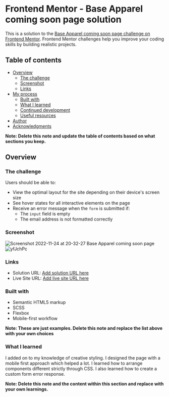 # Frontend Mentor - Base Apparel coming soon page solution

This is a solution to the [Base Apparel coming soon page challenge on Frontend Mentor](https://www.frontendmentor.io/challenges/base-apparel-coming-soon-page-5d46b47f8db8a7063f9331a0). Frontend Mentor challenges help you improve your coding skills by building realistic projects. 

## Table of contents

- [Overview](#overview)
  - [The challenge](#the-challenge)
  - [Screenshot](#screenshot)
  - [Links](#links)
- [My process](#my-process)
  - [Built with](#built-with)
  - [What I learned](#what-i-learned)
  - [Continued development](#continued-development)
  - [Useful resources](#useful-resources)
- [Author](#author)
- [Acknowledgments](#acknowledgments)

**Note: Delete this note and update the table of contents based on what sections you keep.**

## Overview

### The challenge

Users should be able to:

- View the optimal layout for the site depending on their device's screen size
- See hover states for all interactive elements on the page
- Receive an error message when the `form` is submitted if:
  - The `input` field is empty
  - The email address is not formatted correctly

### Screenshot


![Screenshot 2022-11-24 at 20-32-27 Base Apparel coming soon page](https://user-images.githubusercontent.com/65359505/203894175-13be1cff-e6b2-4619-a298-363f6b2390a6.png)
![yfJchPc](https://user-images.githubusercontent.com/65359505/203894194-bedd26a0-5752-4599-8a2a-f99b24f6b016.png)


### Links

- Solution URL: [Add solution URL here](https://your-solution-url.com)
- Live Site URL: [Add live site URL here](https://your-live-site-url.com)

### Built with

- Semantic HTML5 markup
- SCSS
- Flexbox
- Mobile-first workflow

**Note: These are just examples. Delete this note and replace the list above with your own choices**

### What I learned

I added on to my knowledge of creative styling.  I designed the page with a mobile first approach which helped a lot.  I learned how to arrange components different strictly through CSS. I also learned how to create a custom form error response.

**Note: Delete this note and the content within this section and replace with your own learnings.**

